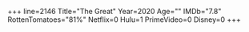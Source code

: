 +++
line=2146
Title="The Great"
Year=2020
Age=""
IMDb="7.8"
RottenTomatoes="81%"
Netflix=0
Hulu=1
PrimeVideo=0
Disney=0
+++

